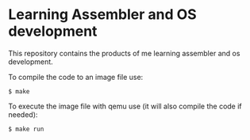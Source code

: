 Learning Assembler and OS development
=====================================

This repository contains the products of me learning assembler and os
development.

To compile the code to an image file use:

```shell
$ make
```

To execute the image file with qemu use (it will also compile the code if
needed):

```shell
$ make run
```
